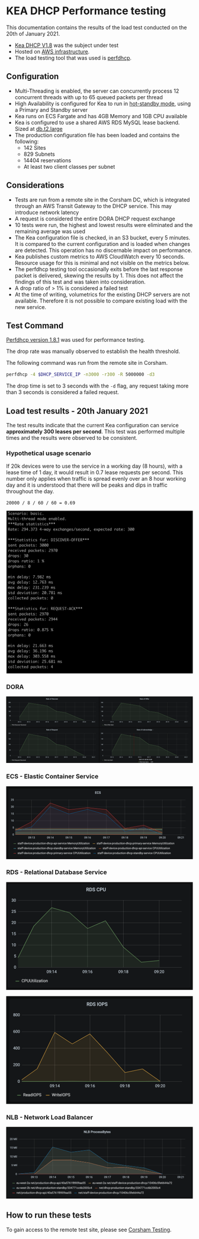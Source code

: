 # KEA DHCP Performance testing

This documentation contains the results of the load test conducted on the 20th of January 2021.
- [Kea DHCP V1.8](https://github.com/ministryofjustice/staff-device-dhcp-server/blob/main/dhcp-service/Dockerfile) was the subject under test
- Hosted on [AWS infrastructure](https://github.com/ministryofjustice/staff-device-dns-dhcp-infrastructure).
- The load testing tool that was used is [perfdhcp](#PerfDHCP).

## Configuration

- Multi-Threading is enabled, the server can concurrently process 12 concurrent threads with up to 65 queued packets per thread
- High Availability is configured for Kea to run in [hot-standby mode](https://gitlab.isc.org/isc-projects/kea/-/wikis/designs/High-Availability-Design), using a Primary and Standby server
- Kea runs on ECS Fargate and has 4GB Memory and 1GB CPU available
- Kea is configured to use a shared AWS RDS MySQL lease backend. Sized at [db.t2.large](https://aws.amazon.com/rds/instance-types/)
- The production configuration file has been loaded and contains the following:
  - 142 Sites
  - 829 Subnets
  - 14404 reservations
  - At least two client classes per subnet

## Considerations

- Tests are run from a remote site in the Corsham DC, which is integrated through an AWS Transit Gateway to the DHCP service. This may introduce network latency
- A request is considered the entire DORA DHCP request exchange
- 10 tests were run, the highest and lowest results were eliminated and the remaining average was used
- The Kea configuration file is checked, in an S3 bucket, every 5 minutes. It is compared to the current configuration and is loaded when changes are detected. This operation has no discernable impact on performance.
- Kea publishes custom metrics to AWS CloudWatch every 10 seconds. Resource usage for this is minimal and not visible on the metrics below. 
- The perfdhcp testing tool occasionally exits before the last response packet is delivered, skewing the results by 1. This does not affect the findings of this test and was taken into consideration.
- A drop ratio of > 1% is considered a failed test
- At the time of writing, volumetrics for the existing DHCP servers are not available. Therefore it is not possible to compare existing load with the new service.

## Test Command

[Perfdhcp version 1.8.1](https://kea.readthedocs.io/en/latest/man/perfdhcp.8.html) was used for performance testing.

The drop rate was manually observed to establish the health threshold.

The following command was run from the remote site in Corsham.

```sh
perfdhcp -4 $DHCP_SERVICE_IP -n3000 -r300 -R 5000000 -d3
```

The drop time is set to 3 seconds with the `-d` flag, any request taking more than 3 seconds is considered a failed request.

## Load test results - 20th January 2021

The test results indicate that the current Kea configuration can service **approximately 300 leases per second**. This test was performed multiple times and the results were observed to be consistent.

### Hypothetical usage scenario

If 20k devices were to use the service in a working day (8 hours), with a lease time of 1 day, it would result in 0.7 lease requests per second.
This number only applies when traffic is spread evenly over an 8 hour working day and it is understood that there will be peaks and dips in traffic throughout the day.

```
20000 / 8 / 60 / 60 = 0.69
```

![ECS](images/performance_testing/test_results.png)

### DORA

![DORA](images/performance_testing/dora.png)

### ECS - Elastic Container Service

![ECS](images/performance_testing/ecs.png)

### RDS - Relational Database Service

![RDS](images/performance_testing/rds_cpu.png)

![RDS](images/performance_testing/rds_iops.png)

### NLB - Network Load Balancer

![NLB](images/performance_testing/nlb.png)

## How to run these tests

To gain access to the remote test site, please see [Corsham Testing](https://github.com/ministryofjustice/staff-device-dns-dhcp-infrastructure/blob/main/documentation/corsham-test.md).
